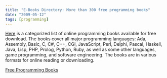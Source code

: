 ```yaml
---
title: "E-Books Directory: More than 300 free programming books"
date: "2009-05-12"
tags: [programming]
---
```


[Here](http://www.e-booksdirectory.com/programming.php) is a categorized list of online programming books available for free download. The books cover all major programming languages: Ada, Assembly, Basic, C, C#, C++, CGI, JavaScript, Perl, Delphi, Pascal, Haskell, Java, Lisp, PHP, Prolog, Python, Ruby, as well as some other languages, game programming, and software engineering. The books are in various formats for online reading or downloading.

[Free Programming Books](http://www.e-booksdirectory.com/programming.php)
